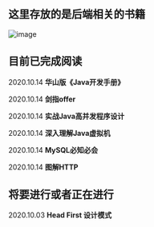 ## 这里存放的是后端相关的书籍
![image](https://img-blog.csdnimg.cn/20191124184714362.png)

## 目前已完成阅读
2020.10.14 **华山版《Java开发手册》**

2020.10.14 **剑指offer**

2020.10.14 **实战Java高并发程序设计**

2020.10.14 **深入理解Java虚拟机**

2020.10.14 **MySQL必知必会**

2020.10.14 **图解HTTP**

## 将要进行或者正在进行
2020.10.03 **Head First 设计模式**
